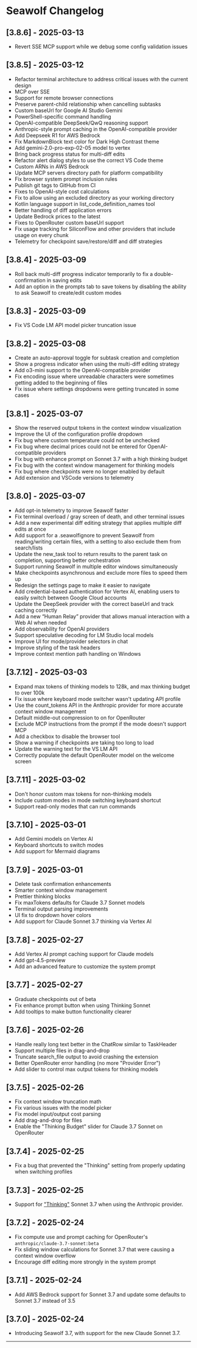 # Seawolf Changelog

## [3.8.6] - 2025-03-13

- Revert SSE MCP support while we debug some config validation issues

## [3.8.5] - 2025-03-12

- Refactor terminal architecture to address critical issues with the current design
- MCP over SSE
- Support for remote browser connections
- Preserve parent-child relationship when cancelling subtasks
- Custom baseUrl for Google AI Studio Gemini
- PowerShell-specific command handling
- OpenAI-compatible DeepSeek/QwQ reasoning support
- Anthropic-style prompt caching in the OpenAI-compatible provider
- Add Deepseek R1 for AWS Bedrock
- Fix MarkdownBlock text color for Dark High Contrast theme
- Add gemini-2.0-pro-exp-02-05 model to vertex
- Bring back progress status for multi-diff edits
- Refactor alert dialog styles to use the correct VS Code theme
- Custom ARNs in AWS Bedrock
- Update MCP servers directory path for platform compatibility
- Fix browser system prompt inclusion rules
- Publish git tags to GitHub from CI
- Fixes to OpenAI-style cost calculations
- Fix to allow using an excluded directory as your working directory
- Kotlin language support in list_code_definition_names tool
- Better handling of diff application errors
- Update Bedrock prices to the latest
- Fixes to OpenRouter custom baseUrl support
- Fix usage tracking for SiliconFlow and other providers that include usage on every chunk
- Telemetry for checkpoint save/restore/diff and diff strategies

## [3.8.4] - 2025-03-09

- Roll back multi-diff progress indicator temporarily to fix a double-confirmation in saving edits
- Add an option in the prompts tab to save tokens by disabling the ability to ask Seawolf to create/edit custom modes

## [3.8.3] - 2025-03-09

- Fix VS Code LM API model picker truncation issue

## [3.8.2] - 2025-03-08

- Create an auto-approval toggle for subtask creation and completion
- Show a progress indicator when using the multi-diff editing strategy
- Add o3-mini support to the OpenAI-compatible provider
- Fix encoding issue where unreadable characters were sometimes getting added to the beginning of files
- Fix issue where settings dropdowns were getting truncated in some cases

## [3.8.1] - 2025-03-07

- Show the reserved output tokens in the context window visualization
- Improve the UI of the configuration profile dropdown
- Fix bug where custom temperature could not be unchecked
- Fix bug where decimal prices could not be entered for OpenAI-compatible providers
- Fix bug with enhance prompt on Sonnet 3.7 with a high thinking budget
- Fix bug with the context window management for thinking models
- Fix bug where checkpoints were no longer enabled by default
- Add extension and VSCode versions to telemetry

## [3.8.0] - 2025-03-07

- Add opt-in telemetry to improve Seawolf faster
- Fix terminal overload / gray screen of death, and other terminal issues
- Add a new experimental diff editing strategy that applies multiple diff edits at once
- Add support for a .seawolfignore to prevent Seawolf from reading/writing certain files, with a setting to also exclude them from search/lists
- Update the new_task tool to return results to the parent task on completion, supporting better orchestration
- Support running Seawolf in multiple editor windows simultaneously
- Make checkpoints asynchronous and exclude more files to speed them up
- Redesign the settings page to make it easier to navigate
- Add credential-based authentication for Vertex AI, enabling users to easily switch between Google Cloud accounts
- Update the DeepSeek provider with the correct baseUrl and track caching correctly
- Add a new “Human Relay” provider that allows manual interaction with a Web AI when needed
- Add observability for OpenAI providers
- Support speculative decoding for LM Studio local models
- Improve UI for mode/provider selectors in chat
- Improve styling of the task headers
- Improve context mention path handling on Windows

## [3.7.12] - 2025-03-03

- Expand max tokens of thinking models to 128k, and max thinking budget to over 100k
- Fix issue where keyboard mode switcher wasn't updating API profile
- Use the count_tokens API in the Anthropic provider for more accurate context window management
- Default middle-out compression to on for OpenRouter
- Exclude MCP instructions from the prompt if the mode doesn't support MCP
- Add a checkbox to disable the browser tool
- Show a warning if checkpoints are taking too long to load
- Update the warning text for the VS LM API
- Correctly populate the default OpenRouter model on the welcome screen

## [3.7.11] - 2025-03-02

- Don't honor custom max tokens for non-thinking models
- Include custom modes in mode switching keyboard shortcut
- Support read-only modes that can run commands

## [3.7.10] - 2025-03-01

- Add Gemini models on Vertex AI
- Keyboard shortcuts to switch modes
- Add support for Mermaid diagrams

## [3.7.9] - 2025-03-01

- Delete task confirmation enhancements
- Smarter context window management
- Prettier thinking blocks
- Fix maxTokens defaults for Claude 3.7 Sonnet models
- Terminal output parsing improvements
- UI fix to dropdown hover colors
- Add support for Claude Sonnet 3.7 thinking via Vertex AI

## [3.7.8] - 2025-02-27

- Add Vertex AI prompt caching support for Claude models
- Add gpt-4.5-preview
- Add an advanced feature to customize the system prompt

## [3.7.7] - 2025-02-27

- Graduate checkpoints out of beta
- Fix enhance prompt button when using Thinking Sonnet
- Add tooltips to make button functionality clearer

## [3.7.6] - 2025-02-26

- Handle really long text better in the ChatRow similar to TaskHeader
- Support multiple files in drag-and-drop
- Truncate search_file output to avoid crashing the extension
- Better OpenRouter error handling (no more "Provider Error")
- Add slider to control max output tokens for thinking models

## [3.7.5] - 2025-02-26

- Fix context window truncation math
- Fix various issues with the model picker
- Fix model input/output cost parsing
- Add drag-and-drop for files
- Enable the "Thinking Budget" slider for Claude 3.7 Sonnet on OpenRouter

## [3.7.4] - 2025-02-25

- Fix a bug that prevented the "Thinking" setting from properly updating when switching profiles

## [3.7.3] - 2025-02-25

- Support for ["Thinking"](https://docs.anthropic.com/en/docs/build-with-claude/extended-thinking) Sonnet 3.7 when using the Anthropic provider.

## [3.7.2] - 2025-02-24

- Fix compute use and prompt caching for OpenRouter's `anthropic/claude-3.7-sonnet:beta`
- Fix sliding window calculations for Sonnet 3.7 that were causing a context window overflow
- Encourage diff editing more strongly in the system prompt

## [3.7.1] - 2025-02-24

- Add AWS Bedrock support for Sonnet 3.7 and update some defaults to Sonnet 3.7 instead of 3.5

## [3.7.0] - 2025-02-24

- Introducing Seawolf 3.7, with support for the new Claude Sonnet 3.7.

---

